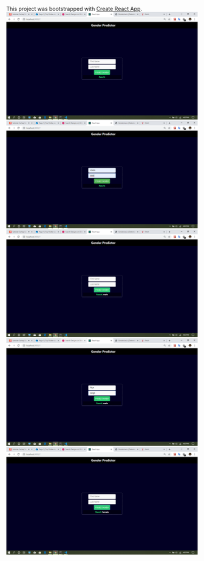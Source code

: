 This project was bootstrapped with [Create React App](https://github.com/facebook/create-react-app).
![Test Image 1](https://github.com/skaran921/Gender-Predictor/blob/master/Screenshot%20(154).png)
![Test Image 1](https://github.com/skaran921/Gender-Predictor/blob/master/Screenshot%20(155).png)
![Test Image 1](https://github.com/skaran921/Gender-Predictor/blob/master/Screenshot%20(156).png)
![Test Image 1](https://github.com/skaran921/Gender-Predictor/blob/master/Screenshot%20(157).png)
![Test Image 1](https://github.com/skaran921/Gender-Predictor/blob/master/Screenshot%20(158).png)
